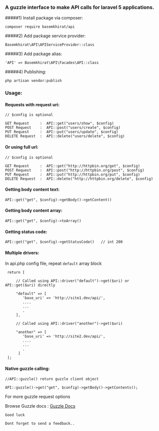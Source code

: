 ### A guzzle interface to make API calls for laravel 5 applications.

#####1) Install package via composer:

	composer require basemkhirat/api

#####2) Add package service provider:

	Basemkhirat\API\APIServiceProvider::class
	
#####3) Add package alias:

	'API' => Basemkhirat\API\Facades\API::class
	
#####4) Publishing:
    
    php artisan vendor:publish
	
### Usage:

#### Requests with request uri:

    // $config is optional
    
    GET Request     :  API::get("users/show", $config)
    POST Request    :  API::post("users/create", $config)
    PUT Request     :  API::put("users/update", $config)
    DELETE Request  :  API::delete("users/delete", $config)

#### Or using full url:

    // $config is optional
    
    GET Request     :  API::get("http://httpbin.org/get", $config)
    POST Request    :  API::post("http://httpbin.org/post", $config)
    PUT Request     :  API::put("http://httpbin.org/put", $config)
    DELETE Request  :  API::delete("http://httpbin.org/delete", $config)

#### Getting body content text:

    API::get("get", $config)->getBody()->getContent()

#### Getting body content array:

    API::get("get", $config)->toArray()

#### Getting status code:

    API::get("get", $config)->getStatusCode()   // int 200

    
#### Multiple drivers:

In api.php config file, repeat `default` array block
     
     return [
     
         // Called using API::driver("default")->get($uri) or API::get($uri) directly
         
         "default" => [
            'base_uri' => 'http://site1.dev/api/',
            ....
            ...
            .
         ],
         
         // Called using API::driver("another")->get($uri)
         
         "another" => [
            'base_uri' => 'http://site2.dev/api/',
            ....
            ...
            .
          ]
     ];
     
     
#### Native guzzle calling:


    //API::guzzle() return guzzle client object
    
    API::guzzle()->get("get", $config)->getBody()->getContents();
    
   For more guzzle request options
   
   Browse Guzzle docs : [Guzzle Docs](http://docs.guzzlephp.org/en/latest/request-options.html#allow-redirects)

`Good luck`

`Dont forget to send a feedback..`